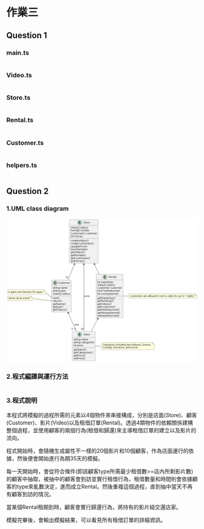 # 作業三

## Question 1

### main.ts
```typescript

```
### Video.ts
```typescript

```

### Store.ts
```typescript

```

### Rental.ts
```typescript
```

### Customer.ts
```typescript
```

### helpers.ts
```typescript

```

## Question 2

### 1.UML class diagram
![Class Diagram](./classDiagram.png)

### 2.程式編譯與運行方法
```bash

```

### 3.程式說明
本程式將模擬的過程所需的元素以4個物件來串接構成，分別是店面(Store)、顧客(Customer)、影片(Video)以及租借訂單(Rental)。透過4類物件的依賴關係建構整個過程，並使用顧客的兩個行為(租借和歸還)來主導租借訂單的建立以及影片的流向。

程式開始時，會隨機生成屬性不一樣的20個影片和10個顧客，作為店面運行的依據，然後便會開始進行為期35天的模擬。

每一天開始時，會從符合條件(即該顧客type所需最少租借數>=店內所剩影片數)的顧客中抽取，被抽中的顧客會到訪並實行租借行為，租借數量和時間則會依據顧客的type來亂數決定，進而成立Rental。然後重複這個過程，直到抽中當天不再有顧客到訪的情況。

當某個Rental租期到時，顧客會實行歸還行為，將持有的影片組交還店家。

模擬完畢後，會輸出模擬結果，可以看見所有租借訂單的詳細資訊。
